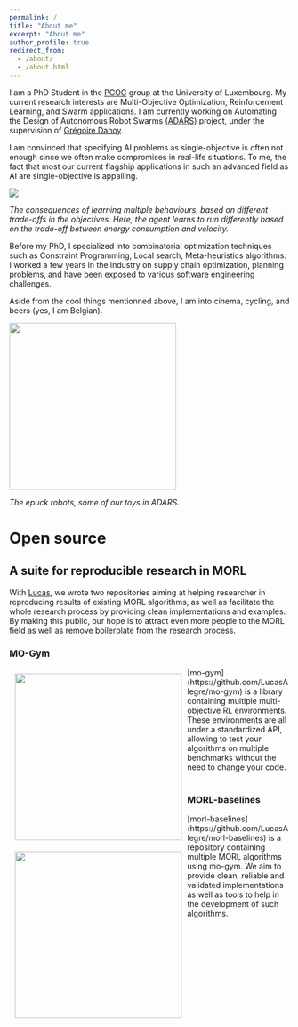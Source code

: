 ```yaml
---
permalink: /
title: "About me"
excerpt: "About me"
author_profile: true
redirect_from: 
  - /about/
  - /about.html
---
```


I am a PhD Student in the [PCOG](https://pcog.uni.lu/) group at the University of Luxembourg. My current research interests are Multi-Objective Optimization, Reinforcement Learning, and Swarm applications. I am currently working on Automating the Design of Autonomous Robot Swarms ([ADARS](https://adars.uni.lu/)) project, under the supervision of [Grégoire Danoy](https://danoy.gforge.uni.lu/).

I am convinced that specifying AI problems as single-objective is often not enough since we often make compromises in real-life situations. To me, the fact that most our current flagship applications in such an advanced field as AI are single-objective is appalling.


<img src="../images/mo_cheetah.gif">

<em>The consequences of learning multiple behaviours, based on different trade-offs in the objectives. Here, the agent learns to run differently based on the trade-off between energy consumption and velocity.</em>



Before my PhD, I specialized into combinatorial optimization techniques such as Constraint Programming, Local search, Meta-heuristics algorithms. I worked a few years in the industry on supply chain optimization, planning problems, and have been exposed to various software engineering challenges. 

Aside from the cool things mentionned above, I am into cinema, cycling, and beers (yes, I am Belgian).

<img src="../images/epuck.jpeg" width=300>

<em>The epuck robots, some of our toys in ADARS.</em>

# Open source


## A suite for reproducible research in MORL
With [Lucas](https://www.inf.ufrgs.br/~lnalegre/), we wrote two repositories aiming at helping researcher in reproducing results of existing MORL algorithms, as well as facilitate the whole research process by providing clean implementations and examples. By making this public, our hope is to attract even more people to the MORL field as well as remove boilerplate from the research process. 

### MO-Gym
<img src="../images/mo-gym.gif" width=300 style="float:left; padding:10px" >
[mo-gym](https://github.com/LucasAlegre/mo-gym) is a library containing multiple multi-objective RL environments. These environments are all under a standardized API, allowing to test your algorithms on multiple benchmarks without the need to change your code.  
&nbsp;
&nbsp;

### MORL-baselines
<img src="../images/mo_cheetah.gif" width=300 style="float:left; padding:10px">
[morl-baselines](https://github.com/LucasAlegre/morl-baselines) is a repository containing multiple MORL algorithms using mo-gym. We aim to provide clean, reliable and validated implementations as well as tools to help in the development of such algorithms. 



